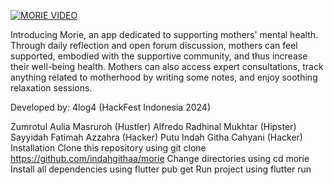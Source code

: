 [![MORIE VIDEO](https://img.youtube.com/vi/cXgJmKnLZHA/0.jpg)](https://www.youtube.com/watch?v=cXgJmKnLZHA)


Introducing Morie, an app dedicated to supporting mothers' mental health. Through daily reflection and open forum discussion, mothers can feel supported, embodied with the supportive community, and thus increase their well-being health. Mothers can also access expert consultations, track anything related to motherhood by writing some notes, and enjoy soothing relaxation sessions.

Developed by: 4log4 (HackFest Indonesia 2024)

Zumrotul Aulia Masruroh (Hustler)
Alfredo Radhinal Mukhtar (Hipster)
Sayyidah Fatimah Azzahra (Hacker)
Putu Indah Githa Cahyani (Hacker)
Installation
Clone this repository using git clone https://github.com/indahgithaa/morie
Change directories using cd morie
Install all dependencies using flutter pub get
Run project using flutter run